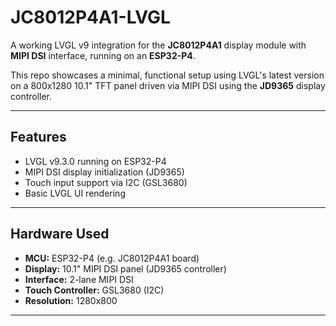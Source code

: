 # JC8012P4A1-LVGL

A working LVGL v9 integration for the **JC8012P4A1** display module with **MIPI DSI** interface, running on an **ESP32-P4**.

This repo showcases a minimal, functional setup using LVGL's latest version on a 800x1280 10.1" TFT panel driven via MIPI DSI using the **JD9365** display controller.

---

## Features

- LVGL v9.3.0 running on ESP32-P4
- MIPI DSI display initialization (JD9365)
- Touch input support via I2C (GSL3680)
- Basic LVGL UI rendering

---

## Hardware Used

- **MCU:** ESP32-P4 (e.g. JC8012P4A1 board)
- **Display:** 10.1" MIPI DSI panel (JD9365 controller)
- **Interface:** 2-lane MIPI DSI
- **Touch Controller:** GSL3680 (I2C)
- **Resolution:** 1280x800

---

